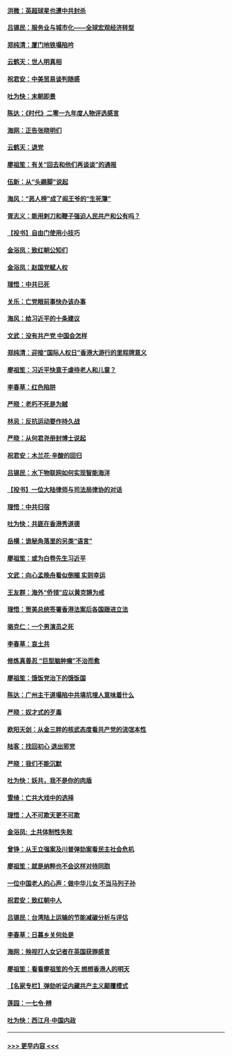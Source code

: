 #### [洪微：英超球星也遭中共封杀](../pages/nsc993/n11727243.md?t=12181033) 
#### [吕锡民：服务业与城市化——全球宏观经济转型](../pages/nsc993/n11725845.md?t=12181033) 
#### [郑纯清：厦门地铁塌陷吟](../pages/nsc993/n11725813.md?t=12181033) 
#### [云鹤天：世人明真相](../pages/nsc993/n11725621.md?t=12181033) 
#### [祝君安：中美贸易谈判随感](../pages/nsc993/n11725609.md?t=12181033) 
#### [吐为快：末朝即景](../pages/nsc993/n11723365.md?t=12181033) 
#### [陈达：《时代》二零一九年度人物评选感言](../pages/nsc993/n11723337.md?t=12181033) 
#### [海网：正告张晓明们](../pages/nsc993/n11723228.md?t=12181033) 
#### [云鹤天：退党](../pages/nsc993/n11723056.md?t=12181033) 
#### [廖祖笙：有关“回去和他们再谈谈”的通报](../pages/nsc993/n11722442.md?t=12181033) 
#### [伍新：从“头踢脚”说起](../pages/nsc993/n11722429.md?t=12181033) 
#### [海风：“恶人榜”成了阎王爷的“生死簿”](../pages/nsc993/n11722272.md?t=12181033) 
#### [胥志义：能用剌刀和鞭子强迫人民共产和公有吗？](../pages/nsc993/n11720569.md?t=12181033) 
#### [【投书】自由门使用小技巧](../pages/nsc993/n11720180.md?t=12181033) 
#### [金浴凤：致红朝公知们](../pages/nsc993/n11720563.md?t=12181033) 
#### [金浴凤：赵国党赋人权](../pages/nsc993/n11720533.md?t=12181033) 
#### [理悟：中共已死](../pages/nsc993/n11720233.md?t=12181033) 
#### [关乐：亡党眼前事快办该办事](../pages/nsc993/n11719160.md?t=12181033) 
#### [海风：给习近平的十条建议](../pages/nsc993/n11717616.md?t=12181033) 
#### [文武：没有共产党 中国会怎样](../pages/nsc993/n11717584.md?t=12181033) 
#### [郑纯清：迎接“国际人权日”香港大游行的里程牌意义](../pages/nsc993/n11717417.md?t=12181033) 
#### [廖祖笙：习近平快意于虐待老人和儿童？](../pages/nsc993/n11715313.md?t=12181033) 
#### [李春草：红色陷阱](../pages/nsc993/n11715029.md?t=12181033) 
#### [严晓：老朽不死是为贼](../pages/nsc993/n11712910.md?t=12181033) 
#### [林忌：反抗运动要作持久战](../pages/nsc993/n11712623.md?t=12181033) 
#### [严晓：从何君尧册封博士说起](../pages/nsc993/n11712465.md?t=12181033) 
#### [祝君安：木兰花·辛酸的回归](../pages/nsc993/n11712381.md?t=12181033) 
#### [吕锡民：水下物联网如何实现智能海洋](../pages/nsc993/n11711158.md?t=12181033) 
#### [【投书】一位大陆律师与司法局律协的对话](../pages/nsc993/n11709675.md?t=12181033) 
#### [理悟：中共归宿](../pages/nsc993/n11710059.md?t=12181033) 
#### [吐为快：共匪在香港秀道德](../pages/nsc993/n11709979.md?t=12181033) 
#### [岳横：诡秘角落里的另类“语言”](../pages/nsc993/n11709792.md?t=12181033) 
#### [廖祖笙：或为白卷先生习近平](../pages/nsc993/n11708330.md?t=12181033) 
#### [文武：向心孟晚舟看似倒楣 实则幸运](../pages/nsc993/n11708236.md?t=12181033) 
#### [王友群：海外“侨领”应以黄克锵为戒](../pages/nsc993/n11706176.md?t=12181033) 
#### [理悟：贺美总统签署香港法案后各国跟进立法](../pages/nsc993/n11706853.md?t=12181033) 
#### [骆克仁：一个男演员之死](../pages/nsc993/n11706677.md?t=12181033) 
#### [李春草：哀土共](../pages/nsc993/n11706255.md?t=12181033) 
#### [修炼真善忍 “巨型脑肿瘤”不治而愈](../pages/nsc993/n11705340.md?t=12181033) 
#### [廖祖笙：饿饭党治下的饿饭国](../pages/nsc993/n11705085.md?t=12181033) 
#### [陈达：广州主干道塌陷中共填坑埋人意味着什么](../pages/nsc993/n11705046.md?t=12181033) 
#### [严晓：奴才式的歹毒](../pages/nsc993/n11704826.md?t=12181033) 
#### [欧阳天剑：从金三胖的核武态度看共产党的流氓本性](../pages/nsc993/n11702238.md?t=12181033) 
#### [陆客：找回初心 退出邪党](../pages/nsc993/n11702213.md?t=12181033) 
#### [严晓：我们不能沉默](../pages/nsc993/n11702110.md?t=12181033) 
#### [吐为快：妖共，我不是你的肉盾](../pages/nsc993/n11701366.md?t=12181033) 
#### [雪绮：亡共大戏中的选择](../pages/nsc993/n11699922.md?t=12181033) 
#### [理悟：人不可欺天更不可欺](../pages/nsc993/n11699657.md?t=12181033) 
#### [金浴凤:  土共体制性失败](../pages/nsc993/n11699361.md?t=12181033) 
#### [曾铮：从王立强案及川普弹劾案看民主社会危机](../pages/nsc993/n11699318.md?t=12181033) 
#### [廖祖笙：就是纳粹也不会这样对待同胞](../pages/nsc993/n11697658.md?t=12181033) 
#### [一位中国老人的心声：做中华儿女 不当马列子孙](../pages/nsc993/n11697525.md?t=12181033) 
#### [祝君安：致红朝中人](../pages/nsc993/n11697518.md?t=12181033) 
#### [吕锡民：台湾陆上运输的节能减碳分析与评估](../pages/nsc993/n11694983.md?t=12181033) 
#### [李春草：日暮乡关何处是](../pages/nsc993/n11694805.md?t=12181033) 
#### [海网：殃视打人女记者在英国获罪感言](../pages/nsc993/n11693832.md?t=12181033) 
#### [廖祖笙：看看廖祖笙的今天 想想香港人的明天](../pages/nsc993/n11693707.md?t=12181033) 
#### [【名家专栏】弹劾听证内藏共产主义颠覆模式](../pages/nsc993/n11693563.md?t=12181033) 
#### [莲园：一七令‧辨](../pages/nsc993/n11692558.md?t=12181033) 
#### [吐为快：西江月·中国内政](../pages/nsc993/n11692071.md?t=12181033) 

----
#### [ >>> 更早内容 <<< ](../indexes/nsc993-earlier.md)
